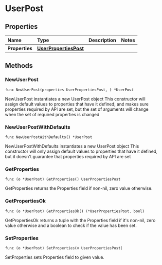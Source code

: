 # UserPost

## Properties

| Name | Type | Description | Notes |
| :--- | :--- | :--- | :--- |
| **Properties** | [**UserPropertiesPost**](userpropertiespost.md) |  |  |

## Methods

### NewUserPost

`func NewUserPost(properties UserPropertiesPost, ) *UserPost`

NewUserPost instantiates a new UserPost object This constructor will assign default values to properties that have it defined, and makes sure properties required by API are set, but the set of arguments will change when the set of required properties is changed

### NewUserPostWithDefaults

`func NewUserPostWithDefaults() *UserPost`

NewUserPostWithDefaults instantiates a new UserPost object This constructor will only assign default values to properties that have it defined, but it doesn't guarantee that properties required by API are set

### GetProperties

`func (o *UserPost) GetProperties() UserPropertiesPost`

GetProperties returns the Properties field if non-nil, zero value otherwise.

### GetPropertiesOk

`func (o *UserPost) GetPropertiesOk() (*UserPropertiesPost, bool)`

GetPropertiesOk returns a tuple with the Properties field if it's non-nil, zero value otherwise and a boolean to check if the value has been set.

### SetProperties

`func (o *UserPost) SetProperties(v UserPropertiesPost)`

SetProperties sets Properties field to given value.

